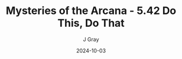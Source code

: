---
title: 'Mysteries of the Arcana - 5.42 Do This, Do That'
alt: 'Mysteries of the Arcana'
date: '2024-10-03'
author: 'J Gray'
artist: 'Keira'
---